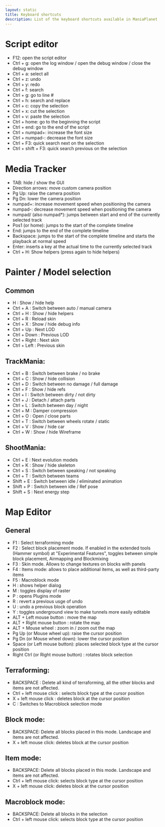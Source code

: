 ```yaml
---
layout: static
title: Keyboard shortcuts
description: List of the keyboard shortcuts available in ManiaPlanet
---
```


# Script editor

* F12: open the script editor
* Ctrl + g: open the log window / open the debug window / close the debug window 
* Ctrl + a: select all
* Ctrl + z: undo
* Ctrl + y: redo
* Ctrl + f: search
* Ctrl + g: go to line #
* Ctrl + h: search and replace
* Ctrl + c: copy the selection
* Ctrl + x: cut the selection
* Ctrl + v: paste the selection
* Ctrl + home: go to the beginning the script
* Ctrl + end: go to the end of the script
* Ctrl + numpad+: increase the font size
* Ctrl + numpad-: decrease the font size
* Ctrl + F3: quick search next on the selection
* Ctrl + shift + F3: quick search previous on the selection

# Media Tracker

* TAB: hide / show the GUI
* Direction arrows: move custom camera position
* Pg Up: raise the camera position
* Pg Dn: lower the camera position
* numpad+: increase movement speed when positioning the camera
* numpad-: decrease movement speed when positioning the camera
* numpad/ (also numpad*): jumps between start and end of the currently selected track
* Pos1 (or home): jumps to the start of the complete timeline
* End: jumps to the end of the complete timeline
* Backspace: jumps to the start of the complete timeline and starts the playback at normal speed
* Enter: inserts a key at the actual time to the currently selected track
* Ctrl + H: Show helpers (press again to hide helpers)

# Painter / Model selection

## Common

* H : Show / hide help
* Ctrl + A : Switch between auto / manual camera
* Ctrl + H : Show / hide helpers
* Ctrl + R : Reload skin
* Ctrl + X : Show / hide debug info
* Ctrl + Up : Next LOD
* Ctrl + Down : Previous LOD
* Ctrl + Right : Next skin
* Ctrl + Left : Previous skin


## TrackMania:

* Ctrl + B : Switch between brake / no brake
* Ctrl + C : Show / hide collision
* Ctrl + D : Switch between no damage / full damage
* Ctrl + F : Show / hide refs
* Ctrl + I : Switch between dirty / not dirty
* Ctrl + J : Detach / attach parts
* Ctrl + L : Switch between day / night
* Ctrl + M : Damper compression
* Ctrl + O : Open / close parts
* Ctrl + T : Switch between wheels rotate / static
* Ctrl + V : Show / hide car
* Ctrl + W : Show / hide Wireframe


## ShootMania:

* Ctrl + E : Next evolution models
* Ctrl + K : Show / hide skeleton
* Ctrl + S : Switch between speaking / not speaking
* Ctrl + T : Switch between teams
* Shift + E : Switch between idle / eliminated animation
* Shift + P : Switch between idle / Ref pose
* Shift + S : Next energy step


# Map Editor

## General

* F1 : Select terraforming mode
* F2 : Select block placement mode. If enabled in the extended tools (Hammer symbol) at "Experimental Features", toggles between simple block placement, Airmapping and Blockmixing
* F3 : Skin mode. Allows to change textures on blocks with panels
* F4 : Items mode: allows to place additional items, as well as third-party items
* F5 : Macroblock mode
* H : shows helper dialog
* M : toggles display of raster
* P : opens Plugins mode
* R : revert a previous usge of undo
* U : undo a previous block operation
* Y : toggles underground view to make tunnels more easily editable
* ALT + Left mouse button : move the map 
* ALT + Right mouse button : rotate the map
* ALT + Mouse wheel : zoom in / zoom out the map
* Pg Up (or Mouse wheel up): raise the cursor position
* Pg Dn (or Mouse wheel down): lower the cursor position
* Space (or Left mouse button): places selected block type at the cursor position
* Right Ctrl (or Right mouse button) : rotates block selection 

## Terraforming:

* BACKSPACE : Delete all kind of terraforming, all the other blocks and items are not affected. 
* Ctrl + left mouse click : selects block type at the cursor position
* X + left mouse click : deletes block at the cursor position
* C : Switches to Macroblock selection mode

## Block mode:

* BACKSPACE: Delete all blocks placed in this mode. Landscape and items are not affected.
* X + left mouse click: deletes block at the cursor position

## Item mode:

* BACKSPACE: Delete all blocks placed in this mode. Landscape and items are not affected.
* Ctrl + left mouse click: selects block type at the cursor position
* X + left mouse click: deletes block at the cursor position

## Macroblock mode:

* BACKSPACE: Delete all blocks in the selection
* Ctrl + left mouse click: selects block type at the cursor position

